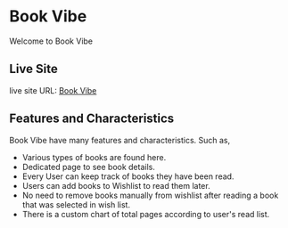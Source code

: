 # Book Vibe

Welcome to Book Vibe

## Live Site

live site URL: [Book Vibe](https://book-vibe-yamin39-assign-eight.netlify.app/)

## Features and Characteristics

Book Vibe have many features and characteristics. Such as,

- Various types of books are found here.
- Dedicated page to see book details.
- Every User can keep track of books they have been read.
- Users can add books to Wishlist to read them later.
- No need to remove books manually from wishlist after reading a book that was selected in wish list.
- There is a custom chart of total pages according to user's read list.
